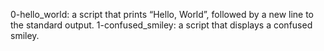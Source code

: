 0-hello_world: a script that prints “Hello, World”, followed by a new line to the standard output.
1-confused_smiley: a script that displays a confused smiley.

